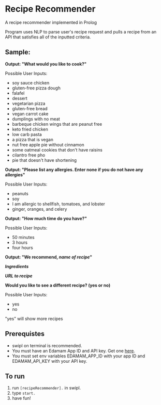 # Recipe Recommender

A recipe recommender implemented in Prolog

Program uses NLP to parse user's recipe request and pulls a recipe from an API that satisfies all of the inputted criteria. 

## Sample:

**Output: "What would you like to cook?"**

Possible User Inputs:

- soy sauce chicken
- gluten-free pizza dough
- falafel
- dessert
- vegetarian pizza
- gluten-free bread
- vegan carrot cake
- dumplings with no meat
- barbeque chicken wings that are peanut free
- keto fried chicken
- low carb pasta
- a pizza that is vegan
- nut free apple pie without cinnamon
- some oatmeal cookies that don't have raisins
- cilantro free pho
- pie that doesn't have shortening

**Output: "Please list any allergies. Enter none if you do not have any allergies"**

Possible User Inputs:

- peanuts
- soy
- I am allergic to shellfish, tomatoes, and lobster
- ginger, oranges, and celery

**Output: "How much time do you have?"**

Possible User Inputs:

- 50 minutes
- 3 hours
- four hours


**Output: "We recommend, *name of recipe*"**

***Ingredients***

***URL to recipe***

**Would you like to see a different recipe? (yes or no)**

Possible User Inputs:

- yes
- no

"yes" will show more recipes

## Prerequistes

- swipl on terminal is recommended.
- You must have an Edamam App ID and API key. Get one [here](https://developer.edamam.com/edamam-recipe-api).
- You must set env variables EDAMAM_APP_ID with your app ID and EDAMAM_API_KEY with your API key.

## To run

1. run `[recipeRecommender].` in swipl.
2. type `start.`
3. have fun!

